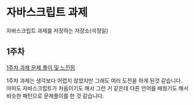 # 자바스크립트 과제

자바스크립트 과제를 저장하는 저장소(석정일)

## 1주차

[1주차 과제 문제 풀이 및 느낀점](./week_1/README.md)

1주차 과제는 생각보다 어렵지 않았지만 그래도 여러 도전을 하게 된것 같습니다.  
아마도 자바스크립트가 처음이기도 해서 그런 거 같은데 다른 언어를 배웠기도 해서  
비슷한 패턴으로 문제풀이를 한 것 같습니다.
